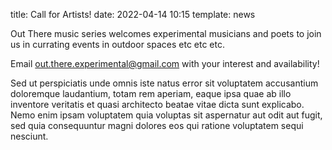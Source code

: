 title: Call for Artists!
date: 2022-04-14 10:15
template: news

Out There music series welcomes experimental musicians and poets to join us in currating events in outdoor spaces etc etc etc.

Email [out.there.experimental@gmail.com](mailto:out.there.experimental@gmail.com) with your interest and availability!

Sed ut perspiciatis unde omnis iste natus error sit voluptatem accusantium doloremque laudantium, totam rem aperiam, eaque ipsa quae ab illo inventore veritatis et quasi architecto beatae vitae dicta sunt explicabo. Nemo enim ipsam voluptatem quia voluptas sit aspernatur aut odit aut fugit, sed quia consequuntur magni dolores eos qui ratione voluptatem sequi nesciunt.
